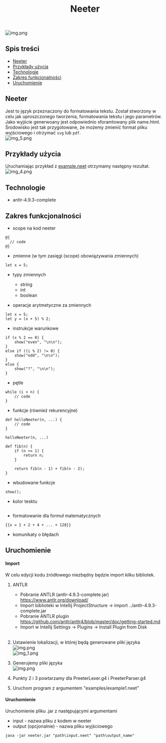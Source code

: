 <h1 align="center"> Neeter </h1> <br>

![img.png](img/neeter_logo.png)


## Spis treści
* [Neeter](#neeter)
* [Przykłady użycia](#przykłady-użycia)
* [Technologie](#technologie)
* [Zakres funkcjonalności](#zakres-funkcjonalności)
* [Uruchomienie](#uruchomienie)

## Neeter
Jest to język przeznaczony do formatowania tekstu. Został stworzony w celu jak uproszczonego tworzenia, formatowania tekstu i jego parametrów. Jako wyjście generwoany jest odpowiednio sforamtowany plik name.html. Środowisko jest tak przygotowane, że możemy zmienić format pliku wyjściowego i otrzymać `svg` lub `pdf`.
<br/>
![img_5.png](img/neeter_diagram.png)


## Przykłady użycia
Uruchamiając przykład z [example.neet](examples/example.neet) otrzymamy następny rezultat.
<br/>
![img_4.png](img/neeter_example.png)

## Technologie
- antlr-4.9.3-complete

## Zakres funkcjonalności
- scope na kod neeter
```
@{
  // code
@}
```

- zmienne (w tym zasięgi (scope) obowiązywania zmiennych)
```
let x = 5;
```

- typy zmiennych
   - string
   - int
   - boolean
  

- operacje arytmetyczne za zmiennych
```
let x = 5;
let y = (x + 5) % 2;
```

- instrukcje warunkowe
```
if (x % 2 == 0) {
    show("even", "\n\n");
}
else if ((i % 2) != 0) {
    show("odd", "\n\n");
} 
else {
    show("?", "\n\n");
}
```

- pętle
```
while (i < n) {
    // code
}
```

- funkcje (również rekurencyjne)
```
def helloNeeter(n, ...) {
    // code
}

helloNeeter(n, ...)
```

```
def fib(n) {
    if (n <= 1) {
        return n;
    }

    return fib(n - 1) + fib(n - 2);
}
```

- wbudowane funkcje
```
show();
```

- kolor tesktu
```

```

- formatowanie dla formuł matematycznych
```
{{x = 1 + 2 + 4 + ... + 128}}
```

- komunikaty o błędach




## Uruchomienie
#### Import
W celu edycji kodu żródłowego niezbędny będzie import kilku bibliotek.
1. ANTLR
    - Pobranie ANTLR (antlr-4.9.3-complete.jar) https://www.antlr.org/download/
    - Import biblioteki w Intellij ProjectStructure -> import ../antlr-4.9.3-complete.jar
    - Pobranie ANTLR plugin https://github.com/antlr/antlr4/blob/master/doc/getting-started.md
    - Import w Intellij Settings -> Plugins -> Install Plugin from Disk <br/><br/>

2. Ustawienie lokalizacji, w której będą generowane pliki języka <br/>
   ![img.png](img/antlr_configure.png) <br/>
   ![img_1.png](img/antlr_path.png)

3. Generujemy pliki języka <br/>
   ![img.png](img/antlr_generate.png)

4. Punkty 2 i 3 powtarzamy dla PreeterLexer.g4 i PreeterParser.g4

5. Uruchom program z argumentem "examples/example1.neet"

#### Uruchomienie
Uruchomienie pliku .jar z następującymi argumentami
- input - nazwa pliku z kodem w neeter
- output (opcjonalnie) - nazwa pliku wyjściowego 
``` 
java -jar neeter.jar "path\input.neet" "path\output_name"
```
